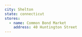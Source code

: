 ```yaml
---
city: Shelton
state: connecticut
stores:
  - name: Common Bond Market
    address: 40 Huntington Street
---
```

